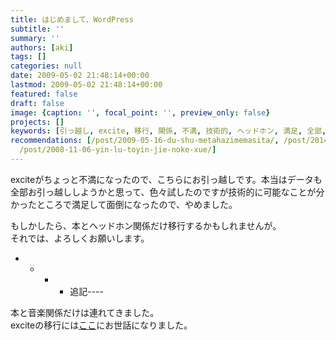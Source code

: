 ```yaml
---
title: はじめまして、WordPress
subtitle: ''
summary: ''
authors: [aki]
tags: []
categories: null
date: 2009-05-02 21:48:14+00:00
lastmod: 2009-05-02 21:48:14+00:00
featured: false
draft: false
image: {caption: '', focal_point: '', preview_only: false}
projects: []
keywords: [引っ越し, excite, 移行, 関係, 不満, 技術的, ヘッドホン, 満足, 全部, 音楽]
recommendations: [/post/2009-05-16-du-shu-metahazimemasita/, /post/2014-12-01-wordpress-dot-comkarahatenaburogunioyin-tuyue-sisimasita/,
  /post/2008-11-06-yin-lu-toyin-jie-noke-xue/]
---
```

exciteがちょっと不満になったので、こちらにお引っ越しです。本当はデータも全部お引っ越ししようかと思って、色々試したのですが技術的に可能なことが分かったところで満足して面倒になったので、やめました。

もしかしたら、本とヘッドホン関係だけ移行するかもしれませんが。  
それでは、よろしくお願いします。

- 
  - 
    - 
      - 追記----

本と音楽関係だけは連れてきました。  
exciteの移行には[ここ](http://blog.potto.client.jp/archives/2007/07/entry_16.html)にお世話になりました。


